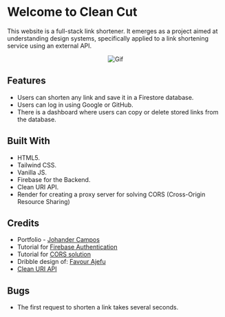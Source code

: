 # Welcome to Clean Cut

This website is a full-stack link shortener. It emerges as a project aimed at understanding design systems, specifically applied to a link shortening service using an external API.

<p align="center">
  <img src="https://media.giphy.com/media/v1.Y2lkPTc5MGI3NjExeXVoZTUzdm1sb3JvYW9wZHpwNG1yYzg4YzQ2NjNwc2wzbnJjOTJuMiZlcD12MV9pbnRlcm5hbF9naWZfYnlfaWQmY3Q9Zw/SxAdVS7PPgjuDxQcGH/giphy.gif" alt="Gif"/>
</p>

## Features

- Users can shorten any link and save it in a Firestore database.
- Users can log in using Google or GitHub.
- There is a dashboard where users can copy or delete stored links from the database.


## Built With

- HTML5.
- Tailwind CSS.
- Vanilla JS.
- Firebase for the Backend.
- Clean URI API.
- Render for creating a proxy server for solving CORS (Cross-Origin Resource Sharing)

## Credits

- Portfolio - [Johander Campos](https://codingwithjae.dev/)
- Tutorial for [Firebase Authentication](https://www.youtube.com/watch?v=1rLBjRF0ep0)
- Tutorial for [CORS solution](https://medium.com/@dtkatz/3-ways-to-fix-the-cors-error-and-how-access-control-allow-origin-works-d97d55946d9)
- Dribble design of: [Favour Ajefu](https://dribbble.com/shots/21674965-hero-section-for-a-link-shortener-website)
- [Clean URI API](https://cleanuri.com/docs)

## Bugs

- The first request to shorten a link takes several seconds.